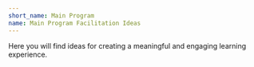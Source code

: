 ```yaml
---
short_name: Main Program
name: Main Program Facilitation Ideas
---
```

Here you will find ideas for creating a meaningful and engaging learning experience. 
